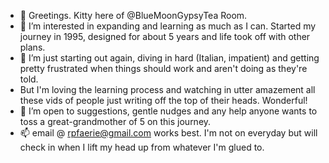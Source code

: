 - 👋 Greetings. Kitty here of @BlueMoonGypsyTea Room. 
- 👀 I’m interested in expanding and learning as much as I can. Started my journey in 1995, designed for about 5 years and life took off with other plans. 
- 🌱 I’m just starting out again, diving in hard (Italian, impatient) and getting pretty frustrated when things should work and aren't doing as they're told. 
- But I'm loving the learning process and watching in utter amazement all these vids of people just writing off the top of their heads. Wonderful!
- 💞️ I’m open to suggestions, gentle nudges and any help anyone wants to toss a great-grandmother of 5 on this journey.
- 📫 email @ rpfaerie@gmail.com works best. I'm not on everyday but will check in when I lift my head up from whatever I'm glued to.

<!---
BlueMoonGypsyTea/BlueMoonGypsyTea is a ✨ special ✨ repository because its `README.md` (this file) appears on your GitHub profile.
You can click the Preview link to take a look at your changes.
--->
